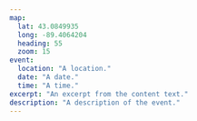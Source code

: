 ```yaml
---
map:
  lat: 43.0849935
  long: -89.4064204
  heading: 55
  zoom: 15
event:
  location: "A location."
  date: "A date."
  time: "A time."
excerpt: "An excerpt from the content text."
description: "A description of the event."
---
```

